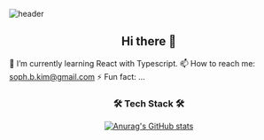 ![header](https://capsule-render.vercel.app/api?type=wave&color=auto&height=300&section=header&text=capsule%20render&fontSize=90)
<h2 align="center"> Hi there 👋 </h2>

🌱 I’m currently learning React with Typescript.
📫 How to reach me: soph.b.kim@gmail.com
⚡ Fun fact: ...

<h3 align="center"> 🛠 Tech Stack 🛠 </h3>



  <div align=center>
  
   [![Anurag's GitHub stats](https://github-readme-stats.vercel.app/api?username=sophkim)](https://github.com/anuraghazra/github-readme-stats)
 
  
</div>

 
